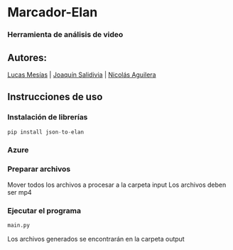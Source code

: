 # Marcador-Elan
### Herramienta de análisis de video

## Autores: 
[Lucas Mesías](https://www.github.com/Skyrdow) | [Joaquín Salidivia](https://www.github.com/Skyrdow) | [Nicolás Aguilera](https://www.github.com/Skyrdow)

## Instrucciones de uso
### Instalación de librerías
```python
pip install json-to-elan
```
### Azure

### Preparar archivos
Mover todos los archivos a procesar a la carpeta input
Los archivos deben ser mp4

### Ejecutar el programa
```python
main.py
```
Los archivos generados se encontrarán en la carpeta output